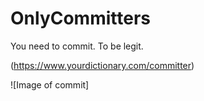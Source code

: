 # OnlyCommitters
You need to commit. To be legit.

(https://www.yourdictionary.com/committer)

![Image of commit]
